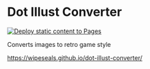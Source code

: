 # Dot Illust Converter

[![Deploy static content to Pages](https://github.com/wipeseals/dot-illust-converter/actions/workflows/static.yml/badge.svg)](https://github.com/wipeseals/dot-illust-converter/actions/workflows/static.yml)

Converts images to retro game style

<https://wipeseals.github.io/dot-illust-converter/>

